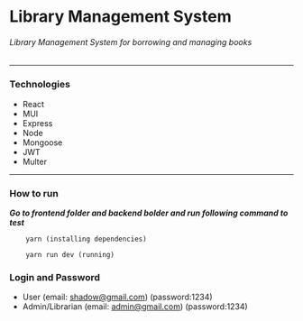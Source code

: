 # Library Management System

###### Library Management System for borrowing and managing books

---

### Technologies

- React
- MUI
- Express
- Node
- Mongoose
- JWT
- Multer

---

### How to run

**_Go to frontend folder and backend bolder and run following command to test_**

```
    yarn (installing dependencies)

    yarn run dev (running)
```

### Login and Password

- User (email: shadow@gmail.com) (password:1234)
- Admin/Librarian (email: admin@gmail.com) (password:1234)
